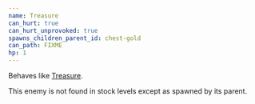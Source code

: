 ```yaml
---
name: Treasure
can_hurt: true
can_hurt_unprovoked: true
spawns_children_parent_id: chest-gold
can_path: FIXME
hp: 1
---
```


Behaves like [Treasure](#treasure).

This enemy is not found in stock levels except as spawned by its parent.
